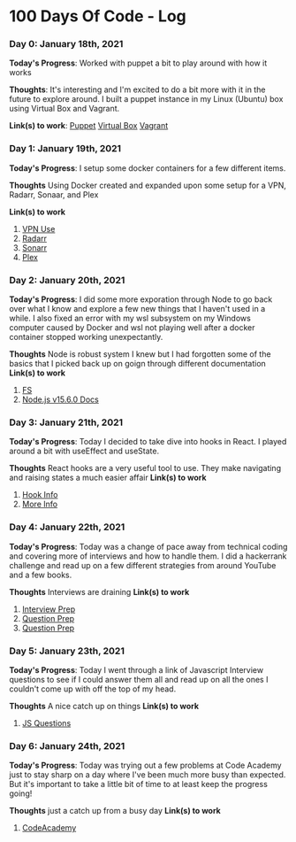 # 100 Days Of Code - Log


### Day 0: January 18th, 2021

**Today's Progress**: Worked with puppet a bit to play around with how it works

**Thoughts**: It's interesting and I'm excited to do a bit more with it in the future to explore around. I built a puppet instance in
my Linux (Ubuntu) box using Virtual Box and Vagrant.

**Link(s) to work**: [Puppet](https://puppet.com/) [Virtual Box](https://www.virtualbox.org/) [Vagrant](https://www.vagrantup.com/)


### Day 1: January 19th, 2021

**Today's Progress**: I setup some docker containers for a few different items.

**Thoughts** Using Docker created and expanded upon some setup for a VPN, Radarr, Sonaar, and Plex

**Link(s) to work**
1. [VPN Use](https://github.com/haugene/docker-transmission-openvpn)
2. [Radarr](https://github.com/Radarr/Radarr)
3. [Sonarr](https://github.com/Sonarr/Sonarr)
4. [Plex](https://www.plex.tv/blog/introducing-the-plex-media-player/)


### Day 2: January 20th, 2021

**Today's Progress**: I did some more exporation through Node to go back over what I know and explore a few new things that I haven't used
in a while. I also fixed an error with my wsl subsystem on my Windows computer caused by Docker and wsl not playing well after a docker container stopped working unexpectantly. 

**Thoughts** Node is robust system I knew but I had forgotten some of the basics that I picked back up on goign through different documentation
**Link(s) to work**
1. [FS](https://nodejs.org/dist/latest/docs/api/fs.html)
2. [Node.js v15.6.0 Docs](https://nodejs.org/dist/latest/docs/api/)


### Day 3: January 21th, 2021

**Today's Progress**: Today I decided to take dive into hooks in React. I played around a bit with useEffect and useState.

**Thoughts** React hooks are a very useful tool to use. They make navigating and raising states a much easier affair
**Link(s) to work**
1. [Hook Info](https://www.youtube.com/watch?v=TNhaISOUy6Q)
2. [More Info](https://reactjs.org/docs/hooks-intro.html)

### Day 4: January 22th, 2021

**Today's Progress**: Today was a change of pace away from technical coding and covering more of interviews and how to handle them. I did a hackerrank challenge and read up on a few different strategies from around YouTube and a few books.

**Thoughts** Interviews are draining
**Link(s) to work**
1. [Interview Prep](https://interviews.school/preparation)
2. [Question Prep](https://www.pathrise.com/guides/45-behavioral-interview-questions/)
3. [Question Prep](https://devskiller.com/45-behavioral-questions-to-use-during-non-technical-interview-with-developers/)


### Day 5: January 23th, 2021

**Today's Progress**: Today I went through a link of Javascript Interview questions to see if I could answer them all and read up on all the ones I couldn't come up with off the top of my head.

**Thoughts** A nice catch up on things
**Link(s) to work**
1. [JS Questions](https://dev.to/macmacky/70-javascript-interview-questions-5gfi)


### Day 6: January 24th, 2021

**Today's Progress**: Today was trying out a few problems at Code Academy just to stay sharp on a day where I've been much more busy than expected. But it's important to take a little bit of time to at least keep the progress going!

**Thoughts** just a catch up from a busy day
**Link(s) to work**
1. [CodeAcademy](https://www.codecademy.com/learn)
